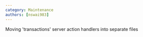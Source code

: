 ```yaml
---
category: Maintenance
authors: [nswai983]
---
```


Moving 'transactions' server action handlers into separate files